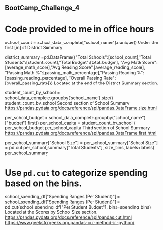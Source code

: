 ## BootCamp_Challenge_4

# Code provided to me in office hours
school_count = school_data_complete["school_name"].nunique()
Under the first [in] of District Summary

district_summary =pd.DataFrame({"Total Schools":[school_count],"Total Students":[student_count],"Total Budget":[total_budget],
                               "Avg Math Score":[average_math_score],"Avg Reading Score":[average_reading_score], 
                               "Passing Math %":[passing_math_percentage],"Passing Reading %":[passing_reading_percentage],
                               "Overall Passing Rate":[overall_passing_rate]})
Located at the end of the District Summary section.

student_count_by_school = school_data_complete.groupby('school_name').size()
student_count_by_school
Second section of School Summary
https://pandas.pydata.org/docs/reference/api/pandas.DataFrame.size.html

per_school_budget = school_data_complete.groupby("school_name")["budget"].first()
per_school_capita = student_count_by_school / per_school_budget
per_school_capita
Third section of School Summary
https://pandas.pydata.org/docs/reference/api/pandas.DataFrame.first.html

per_school_summary["School Size"] = per_school_summary["School Size"] = pd.cut(per_school_summary["Total Students"], size_bins, labels=labels)
per_school_summary

# Use `pd.cut` to categorize spending based on the bins.
school_spending_df["Spending Ranges (Per Student)"] = school_spending_df["Spending Ranges (Per Student)"] = pd.cut(school_spending_df["Per Student Budget"],
                                                            bins=spending_bins)
Located at the Scores by School Size section. 
https://pandas.pydata.org/docs/reference/api/pandas.cut.html
https://www.geeksforgeeks.org/pandas-cut-method-in-python/
